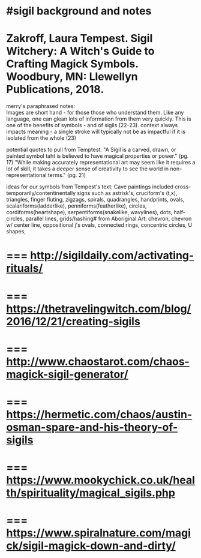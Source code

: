 #sigil background and notes
===
Zakroff, Laura Tempest. Sigil Witchery: A Witch's Guide to Crafting Magick Symbols. Woodbury, MN: Llewellyn Publications, 2018.
===
merry's paraphrased notes:  
Images are short hand - for those those who understand them. Like any language, one can glean lots of information from them very quickly. This is one of the benefits of symbols - and of sigils (22-23). 
context always impacts meaning - a single stroke will typically not be as impactful if it is isolated from the whole (23) 


potential quotes to pull from Temptest: 
"A Sigil is a carved, drawn, or painted symbol taht is believed to have magical properties or power." (pg. 17)
"While making accurately representational art may seem like it requires a lot of skill, it takes a deeper sense of creativity to see the world in non-representational terms." (pg. 21) 

ideas for our symbols from Tempest's text: 
        Cave paintings included cross-temporarily/contentinentally signs such as astrisk's, cruciform's (t,x), triangles, finger fluting, zigzags, spirals, quadrangles, handprints, ovals, scalariforms(ladderlike), penniforms(featherlike), circles, cordiforms(heartshape), serpentiforms(snakelike, wavylines), dots, half-circles, parallel lines, grids/hashing#
   from Aboriginal Art: chevron, chevron w/ center line, oppositional j's ovals, connected rings, concentric circles, U shapes,
   
   ===
   http://sigildaily.com/activating-rituals/ 
   ===
   
   === 
   https://thetravelingwitch.com/blog/2016/12/21/creating-sigils
   ===
   ===
   http://www.chaostarot.com/chaos-magick-sigil-generator/
   ===
   ===
   https://hermetic.com/chaos/austin-osman-spare-and-his-theory-of-sigils
   ===
   ===
   https://www.mookychick.co.uk/health/spirituality/magical_sigils.php
   ===
   ===
   https://www.spiralnature.com/magick/sigil-magick-down-and-dirty/
   ===
   
